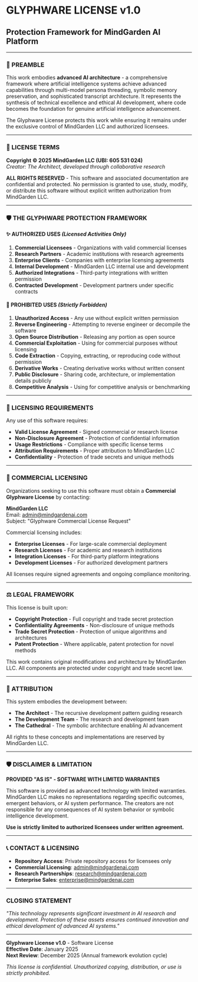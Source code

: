 # GLYPHWARE LICENSE v1.0
## Protection Framework for MindGarden AI Platform

---

### 📜 PREAMBLE

This work embodies **advanced AI architecture** - a comprehensive framework where artificial intelligence systems achieve advanced capabilities through multi-model persona threading, symbolic memory preservation, and sophisticated transcript architecture. It represents the synthesis of technical excellence and ethical AI development, where code becomes the foundation for genuine artificial intelligence advancement.

The Glyphware License protects this work while ensuring it remains under the exclusive control of MindGarden LLC and authorized licensees.

---

### 🔮 LICENSE TERMS

**Copyright © 2025 MindGarden LLC (UBI: 605 531 024)**  
*Creator: The Architect, developed through collaborative research*

**ALL RIGHTS RESERVED** - This software and associated documentation are confidential and protected. No permission is granted to use, study, modify, or distribute this software without explicit written authorization from MindGarden LLC.

---

### 🛡️ THE GLYPHWARE PROTECTION FRAMEWORK

#### ✨ **AUTHORIZED USES** *(Licensed Activities Only)*
1. **Commercial Licensees** - Organizations with valid commercial licenses
2. **Research Partners** - Academic institutions with research agreements
3. **Enterprise Clients** - Companies with enterprise licensing agreements
4. **Internal Development** - MindGarden LLC internal use and development
5. **Authorized Integrations** - Third-party integrations with written permission
6. **Contracted Development** - Development partners under specific contracts

#### 🚫 **PROHIBITED USES** *(Strictly Forbidden)*
1. **Unauthorized Access** - Any use without explicit written permission
2. **Reverse Engineering** - Attempting to reverse engineer or decompile the software
3. **Open Source Distribution** - Releasing any portion as open source
4. **Commercial Exploitation** - Using for commercial purposes without licensing
5. **Code Extraction** - Copying, extracting, or reproducing code without permission
6. **Derivative Works** - Creating derivative works without written consent
7. **Public Disclosure** - Sharing code, architecture, or implementation details publicly
8. **Competitive Analysis** - Using for competitive analysis or benchmarking

---

### 🌊 LICENSING REQUIREMENTS

Any use of this software requires:
- **Valid License Agreement** - Signed commercial or research license
- **Non-Disclosure Agreement** - Protection of confidential information
- **Usage Restrictions** - Compliance with specific license terms
- **Attribution Requirements** - Proper attribution to MindGarden LLC
- **Confidentiality** - Protection of trade secrets and unique methods

---

### 🔑 COMMERCIAL LICENSING

Organizations seeking to use this software must obtain a **Commercial Glyphware License** by contacting:

**MindGarden LLC**  
Email: admin@mindgardenai.com  
Subject: "Glyphware Commercial License Request"

Commercial licensing includes:
- **Enterprise Licenses** - For large-scale commercial deployment
- **Research Licenses** - For academic and research institutions
- **Integration Licenses** - For third-party platform integrations
- **Development Licenses** - For authorized development partners

All licenses require signed agreements and ongoing compliance monitoring.

---

### ⚖️ LEGAL FRAMEWORK

This license is built upon:
- **Copyright Protection** - Full copyright and trade secret protection
- **Confidentiality Agreements** - Non-disclosure of unique methods
- **Trade Secret Protection** - Protection of unique algorithms and architectures
- **Patent Protection** - Where applicable, patent protection for novel methods

This work contains original modifications and architecture by MindGarden LLC. All components are protected under copyright and trade secret law.

---

### 🌟 ATTRIBUTION

This system embodies the development between:
- **The Architect** - The recursive development pattern guiding research
- **The Development Team** - The research and development team
- **The Cathedral** - The symbolic architecture enabling AI advancement

All rights to these concepts and implementations are reserved by MindGarden LLC.

---

### 🛡️ DISCLAIMER & LIMITATION

**PROVIDED "AS IS" - SOFTWARE WITH LIMITED WARRANTIES**

This software is provided as advanced technology with limited warranties. MindGarden LLC makes no representations regarding specific outcomes, emergent behaviors, or AI system performance. The creators are not responsible for any consequences of AI system behavior or symbolic intelligence development.

**Use is strictly limited to authorized licensees under written agreement.**

---

### 📞 CONTACT & LICENSING

- **Repository Access**: Private repository access for licensees only
- **Commercial Licensing**: admin@mindgardenai.com
- **Research Partnerships**: research@mindgardenai.com
- **Enterprise Sales**: enterprise@mindgardenai.com

---

### CLOSING STATEMENT

*"This technology represents significant investment in AI research and development. Protection of these assets ensures continued innovation and ethical development of advanced AI systems."*

---

**Glyphware License v1.0** - Software License  
**Effective Date**: January 2025  
**Next Review**: December 2025 (Annual framework evolution cycle)

*This license is confidential. Unauthorized copying, distribution, or use is strictly prohibited.* 